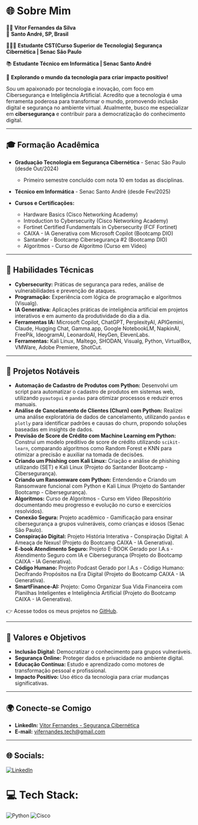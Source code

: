 # 🌐 Sobre Mim  

👨‍💻 **Vitor Fernandes da Silva**  
📍 **Santo André, SP, Brasil**

👨🏻‍💻​ **Estudante CST(Curso Superior de Tecnologia) Segurança Cibernética | Senac São Paulo**

📚​ **Estudante Técnico em Informática | Senac Santo André**

🎯 **Explorando o mundo da tecnologia para criar impacto positivo!**

Sou um apaixonado por tecnologia e inovação, com foco em Cibersegurança e Inteligência Artificial. Acredito que a tecnologia é uma ferramenta poderosa para transformar o mundo, promovendo inclusão digital e segurança no ambiente virtual. Atualmente, busco me especializar em **cibersegurança** e contribuir para a democratização do conhecimento digital.

---

## 🎓 **Formação Acadêmica**  
- **Graduação Tecnologia em Segurança Cibernética** - Senac São Paulo (desde Out/2024)  
  - Primeiro semestre concluído com nota 10 em todas as disciplinas.
- **Técnico em Informática** - Senac Santo André (desde Fev/2025)
    
- **Cursos e Certificações:**  
  - Hardware Basics (Cisco Networking Academy)  
  - Introduction to Cybersecurity (Cisco Networking Academy)
  - Fortinet Certified Fundamentals in Cybersecurity (FCF Fortinet) 
  - CAIXA - IA Generativa com Microsoft Copilot (Bootcamp DIO)
  - Santander - Bootcamp Cibersegurança #2 (Bootcamp DIO)
  - Algoritmos - Curso de Algoritmo (Curso em Vídeo) 
  
---

## 🚀 **Habilidades Técnicas**  
- **Cybersecurity:** Práticas de segurança para redes, análise de vulnerabilidades e prevenção de ataques.  
- **Programação:** Experiência com lógica de programação e algoritmos (Visualg).  
- **IA Generativa:** Aplicações práticas de inteligência artificial em projetos interativos e em aumento da produtividade do dia a dia.
- **Ferramentas IA:** Microsoft Copilot, ChatGPT, PerplexityAI, APIGemini, Claude, Hugging Chat, Gamma.app, Google NotebookLM, NapkinAI, FreePik, IdeogramAI, LeonardoAI, HeyGen, ElevenLabs.
- **Ferramentas:** Kali Linux, Maltego, SHODAN, Visualg, Python, VirtualBox, VMWare, Adobe Premiere, ShotCut.  

---

## 🧩 **Projetos Notáveis** 
- **Automação de Cadastro de Produtos com Python:** Desenvolvi um script para automatizar o cadastro de produtos em sistemas web, utilizando `pyautogui` e `pandas` para otimizar processos e reduzir erros manuais. 
- **Análise de Cancelamento de Clientes (Churn) com Python:** Realizei uma análise exploratória de dados de cancelamento, utilizando `pandas` e `plotly` para identificar padrões e causas do churn, propondo soluções baseadas em insights de dados. 
- **Previsão de Score de Crédito com Machine Learning em Python:** Construí um modelo preditivo de score de crédito utilizando `scikit-learn`, comparando algoritmos como Random Forest e KNN para otimizar a precisão e auxiliar na tomada de decisões.
- **Criando um Phishing com Kali Linux:** Criação e análise de phishing utilizando (SET) e Kali Linux (Projeto do Santander Bootcamp - Cibersegurança). 
- **Criando um Ransomware com Python:** Entendendo e Criando um Ransomware funcional com Python e Kali Linux (Projeto do Santander Bootcamp - Cibersegurança).
- **Algoritmos:** Curso de Algoritmos - Curso em Vídeo (Repositório documentando meu progresso e evolução no curso e exercícios resolvidos). 
- **Conexão Segura:** Projeto acadêmico - Gamificação para ensinar cibersegurança a grupos vulneráveis, como crianças e idosos (Senac São Paulo). 
- **Conspiração Digital:** Projeto História Interativa - Conspiração Digital: A Ameaça de Nexus! (Projeto do Bootcamp CAIXA - IA Generativa).
- **E-book Atendimento Seguro:** Projeto E-BOOK Gerado por I.A.s - Atendimento Seguro com IA e Cibersegurança (Projeto do Bootcamp CAIXA - IA Generativa).
- **Código Humano:** Projeto Podcast Gerado por I.A.s - Código Humano: Decifrando Propósitos na Era Digital (Projeto do Bootcamp CAIXA - IA Generativa).
- **SmartFinance-AI:** Projeto: Como Organizar Sua Vida Financeira com Planilhas Inteligentes e Inteligência Artificial (Projeto do Bootcamp CAIXA - IA Generativa).


  

👉 Acesse todos os meus projetos no [GitHub](https://github.com/Vifernandestech).  

---

## 🌟 **Valores e Objetivos**  
- **Inclusão Digital:** Democratizar o conhecimento para grupos vulneráveis.  
- **Segurança Online:** Proteger dados e privacidade no ambiente digital.  
- **Educação Contínua:** Estudo e aprendizado como motores de transformação pessoal e profissional.  
- **Impacto Positivo:** Uso ético da tecnologia para criar mudanças significativas.  

---

## 🌍 **Conecte-se Comigo**  
- **LinkedIn:** [Vitor Fernandes - Segurança Cibernética](https://www.linkedin.com/in/vifernandescybersec)  
- **E-mail:** vifernandes.tech@gmail.com  

---


## 🌐 Socials:
[![LinkedIn](https://img.shields.io/badge/LinkedIn-%230077B5.svg?logo=linkedin&logoColor=white)](https://www.linkedin.com/in/vifernandescybersec) 

# 💻 Tech Stack:
![Python](https://img.shields.io/badge/python-3670A0?style=for-the-badge&logo=python&logoColor=ffdd54) ![Cisco](https://img.shields.io/badge/cisco-%23049fd9.svg?style=for-the-badge&logo=cisco&logoColor=black)
